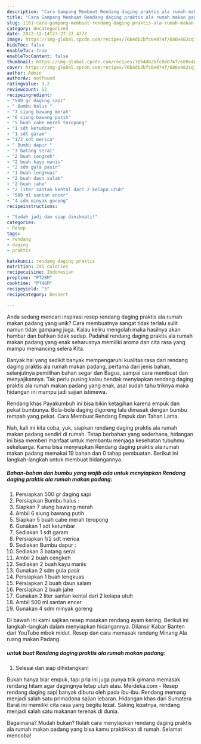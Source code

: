 ```yaml
---
description: "Cara Gampang Membuat Rendang daging praktis ala rumah makan padang yang Mantap"
title: "Cara Gampang Membuat Rendang daging praktis ala rumah makan padang yang Mantap"
slug: 1161-cara-gampang-membuat-rendang-daging-praktis-ala-rumah-makan-padang-yang-mantap
category: Uncategorized
date: 2022-12-14T23:27:37.477Z
image: https://img-global.cpcdn.com/recipes/76b4db2bfc0e074f/680x482cq70/rendang-daging-praktis-ala-rumah-makan-padang-foto-resep-utama.jpg
hideToc: false
enableToc: true
enableTocContent: false
thumbnail: https://img-global.cpcdn.com/recipes/76b4db2bfc0e074f/680x482cq70/rendang-daging-praktis-ala-rumah-makan-padang-foto-resep-utama.jpg
cover: https://img-global.cpcdn.com/recipes/76b4db2bfc0e074f/680x482cq70/rendang-daging-praktis-ala-rumah-makan-padang-foto-resep-utama.jpg
author: Admin
authorAv: notfound
ratingvalue: 3.2
reviewcount: 12
recipeingredient:
- "500 gr daging sapi"
- " Bumbu halus "
- "7 siung bawang merah"
- "6 siung bawang putih"
- "5 buah cabe merah teropong"
- "1 sdt ketumbar"
- "1 sdt garam"
- "1/2 sdt merica"
- " Bumbu dapur "
- "3 batang serai"
- "2 buah cengkeh"
- "2 buah kayu manis"
- "2 sdm gula pasir"
- "1 buah lengkuas"
- "2 buah daun salam"
- "2 buah jahe"
- "2 liter santan kental dari 2 kelapa utuh"
- "500 ml santan encer"
- "4 sdm minyak goreng"
recipeinstructions:

- "Sudah jadi dan siap dinikmati!"
categories:
- Resep
tags:
- rendang
- daging
- praktis

katakunci: rendang daging praktis 
nutrition: 245 calories
recipecuisine: Indonesian
preptime: "PT28M"
cooktime: "PT46M"
recipeyield: "3"
recipecategory: Dessert

---
```





Anda sedang mencari inspirasi resep rendang daging praktis ala rumah makan padang yang unik? Cara membuatnya sangat tidak terlalu sulit namun tidak gampang juga. Kalau keliru mengolah maka hasilnya akan hambar dan bahkan tidak sedap. Padahal rendang daging praktis ala rumah makan padang yang enak seharusnya memiliki aroma dan cita rasa yang mampu memancing selera Kita.





Banyak hal yang sedikit banyak mempengaruhi kualitas rasa dari rendang daging praktis ala rumah makan padang, pertama dari jenis bahan, selanjutnya pemilihan bahan segar dan Bagus, sampai cara membuat dan menyajikannya. Tak perlu pusing kalau hendak menyiapkan rendang daging praktis ala rumah makan padang yang enak,      asal sudah tahu triknya maka hidangan ini mampu jadi sajian istimewa.














Rendang khas Payakumbuh ini bisa bikin ketagihan karena empuk dan pekat bumbunya. Bola-bola daging digoreng lalu dimasak dengan bumbu rempah yang pekat. Cara Membuat Rendang Empuk dan Tahan Lama.






Nah, kali ini kita coba, yuk, siapkan rendang daging praktis ala rumah makan padang sendiri di rumah. Tetap berbahan yang sederhana, hidangan ini bisa memberi manfaat untuk membantu menjaga kesehatan tubuhmu sekeluarga. Kamu bisa menyiapkan Rendang daging praktis ala rumah makan padang memakai 19 bahan dan 0 tahap pembuatan. Berikut ini langkah-langkah untuk membuat hidangannya.

<!--inarticleads1-->

##### Bahan-bahan dan bumbu yang wajib ada untuk menyiapkan Rendang daging praktis ala rumah makan padang:

1. Persiapkan 500 gr daging sapi
1. Persiapkan  Bumbu halus :
1. Siapkan 7 siung bawang merah
1. Ambil 6 siung bawang putih
1. Siapkan 5 buah cabe merah teropong
1. Gunakan 1 sdt ketumbar
1. Sediakan 1 sdt garam
1. Persiapkan 1/2 sdt merica
1. Sediakan  Bumbu dapur :
1. Sediakan 3 batang serai
1. Ambil 2 buah cengkeh
1. Sediakan 2 buah kayu manis
1. Gunakan 2 sdm gula pasir
1. Persiapkan 1 buah lengkuas
1. Persiapkan 2 buah daun salam
1. Persiapkan 2 buah jahe
1. Gunakan 2 liter santan kental dari 2 kelapa utuh
1. Ambil 500 ml santan encer
1. Gunakan 4 sdm minyak goreng


Di bawah ini kami sajikan resep masakan rendang ayam kering. Berikut ini langkah-langkah dalam menyiapkan hidangannya. Dilansir Kabar Banten dari YouTube mbok midut. Resep dan cara memasak rendang Minang Ala ruang makan Padang. 

<!--inarticleads2-->

#####  untuk buat Rendang daging praktis ala rumah makan padang:


1. Selesai dan siap dihidangkan!

Bukan hanya biar empuk, tapi pria ini juga punya trik gimana memasak rendang hitam agar dagingnya tetap utuh atau. Merdeka.com - Resep rendang daging sapi banyak diburu oleh pada ibu-ibu. Rendang memang menjadi salah satu primadona sajian lebaran. Hidangan khas dari Sumatera Barat ini memiliki cita rasa yang begitu lezat. Saking lezatnya, rendang menjadi salah satu makanan terenak di dunia. 

Bagaimana? Mudah bukan? Itulah cara menyiapkan rendang daging praktis ala rumah makan padang yang bisa kamu praktikkan di rumah. Selamat mencoba!
